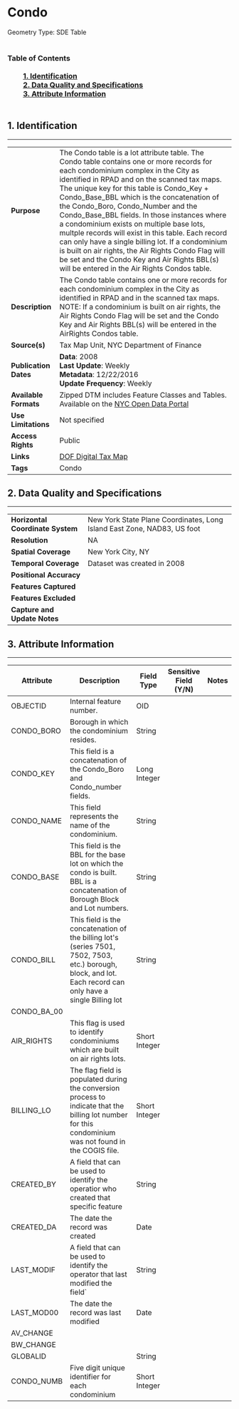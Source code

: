 # Condo
Geometry Type: SDE Table<br><br>

### Table of Contents<br><br>&nbsp;&nbsp;&nbsp;&nbsp;&nbsp;&nbsp;&nbsp;&nbsp;&nbsp;[**1. Identification**](#1-identification)<br>&nbsp;&nbsp;&nbsp;&nbsp;&nbsp;&nbsp;&nbsp;&nbsp;&nbsp;[**2. Data Quality and Specifications**](#2-data-quality-and-specifications)<br>&nbsp;&nbsp;&nbsp;&nbsp;&nbsp;&nbsp;&nbsp;&nbsp;&nbsp;[**3. Attribute Information**](#3-attribute-information)<br><br>
## 1. Identification
---------------------------------------------
|     |     |
| --- | --- |
**Purpose** |The Condo table is a lot attribute table. The Condo table contains one or more records for each condominium complex in the City as identified in RPAD and on the scanned tax maps. The unique key for this table is Condo_Key + Condo_Base_BBL which is the concatenation of the Condo_Boro, Condo_Number and the Condo_Base_BBL fields. In those instances where a condominium exists on multiple base lots, multple records will exist in this table. Each record can only have a single billing lot. If a condominium is built on air rights, the Air Rights Condo Flag will be set and the Condo Key and Air Rights BBL(s) will be entered in the Air Rights Condos table.
**Description** |The Condo table contains one or more records for each condominium complex in the City as identified in RPAD and in the scanned tax maps. NOTE: If a condominium is built on air rights, the Air Rights Condo Flag will be set and the Condo Key and Air Rights BBL(s) will be entered in the AirRights Condos table.
**Source(s)** |Tax Map Unit, NYC Department of Finance
**Publication Dates** |**Data**: 2008<br>**Last Update**: Weekly<br>**Metadata**: 12/22/2016<br>**Update Frequency**: Weekly
**Available Formats** |Zipped DTM includes Feature Classes and Tables. Available on the [NYC Open Data Portal](https://data.cityofnewyork.us/Housing-Development/Department-of-Finance-Digital-Tax-Map/smk3-tmxj)
**Use Limitations** |Not specified
**Access Rights** |Public
**Links** |[DOF Digital Tax Map](http://gis.nyc.gov/taxmap/map.htm)
**Tags** |Condo
## 2. Data Quality and Specifications
---------------------------------------------
|     |     |
| --- | --- |
**Horizontal Coordinate System** |New York State Plane Coordinates, Long Island East Zone, NAD83, US foot
**Resolution** |NA
**Spatial Coverage** |New York City, NY
**Temporal Coverage** |Dataset was created in 2008
**Positional Accuracy** |
**Features Captured** |
**Features Excluded** |
**Capture and Update Notes** |
## 3. Attribute Information
---------------------------------------------
| Attribute | Description | Field Type | Sensitive Field (Y/N) | Notes| 
|------------ | ------------- | -------- | ----------- | ----------|
| OBJECTID | Internal feature number. | OID | 
| CONDO_BORO | Borough in which the condominium resides. | String | 
| CONDO_KEY | This field is a concatenation of the Condo_Boro and Condo_number fields. | Long Integer | 
| CONDO_NAME | This field represents the name of the condominium. | String | 
| CONDO_BASE | This field is the BBL for the base lot on which the condo is built. BBL is a concatenation of Borough Block and Lot numbers.  | String | 
| CONDO_BILL | This field is the concatenation of the billing lot's (series 7501, 7502, 7503, etc.) borough, block, and lot. Each record can only have a single Billing lot | String | 
| CONDO_BA_00 |  |  | 
| AIR_RIGHTS | This flag is used to identify condominiums which are built on air rights lots. | Short Integer | 
| BILLING_LO | The flag field is populated during the conversion process to indicate that the billing lot number for this condominium was not found in the COGIS file. | Short Integer | 
| CREATED_BY | A field that can be used to identify the operatior who created that specific feature | String | 
| CREATED_DA | The date the record was created | Date | 
| LAST_MODIF | A field that can be used to identify the operator that last modified the field` | String | 
| LAST_MOD00 | The date the record was last modified | Date | 
| AV_CHANGE |  |  | 
| BW_CHANGE |  |  | 
| GLOBALID |  | String | 
| CONDO_NUMB | Five digit unique identifier for each condominium | Short Integer | 
